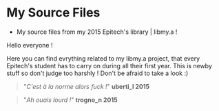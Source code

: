 # My Source Files
* My source files from my 2015 Epitech's library | libmy.a ! 

Hello everyone !

Here you can find evrything related to my libmy.a project, that every Epitech's student has to carry on during all their first year.
This is newby stuff so don't judge too harshly !
Don't be afraid to take a look :)

>"*C'est à la norme alors fuck !*"
                              **uberti_l 2015**

>"*Ah ouais lourd !*"
                              **trogno_n 2015**

